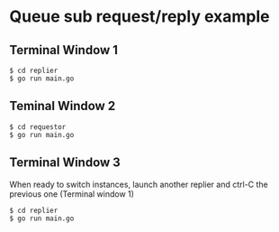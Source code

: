 # Queue sub request/reply example

## Terminal Window 1

```text
$ cd replier
$ go run main.go
```

## Teminal Window 2

```text
$ cd requestor
$ go run main.go
```

## Terminal Window 3

When ready to switch instances, launch another replier and ctrl-C the previous
one (Terminal window 1)

```text
$ cd replier
$ go run main.go
```


